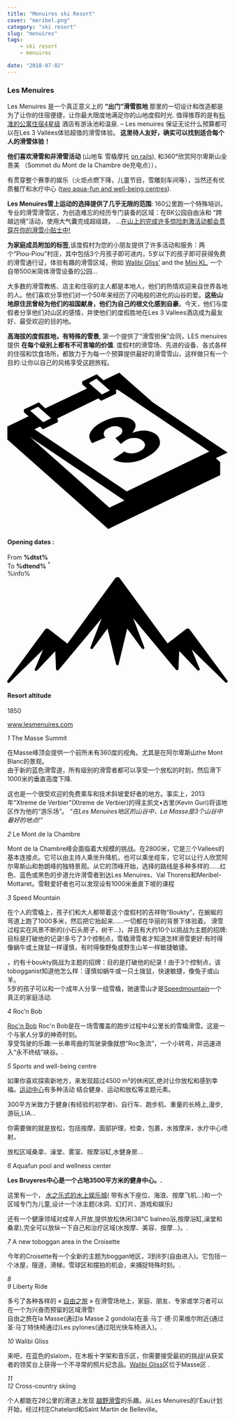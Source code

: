 ```yaml
---
title: "Menuires ski Resort"
cover: "meribel.png"
category: "ski resort"
slug: "menuires"
tags:
    - ski resort
    - menuires

date: "2018-07-02"
---
```


<div class="edito-wrapper station">
<div class="banner-station">
<div class="banner-station-logo">
<imgtest data="57e2af19a8f82_les-menuires.png" directory="post" alt="Les Menuires"></imgtest>
</div>
</div>

<h3 class="main-title-1 h-margin-bottom-0">Les Menuires</h1>

<div class="rich-text">

<p>Les Menuires 是一个真正意义上的 <strong>“出门”滑雪胜地</strong> 那里的一切设计和改造都是为了让你的住宿便捷，让你最大限度地满足你的山地度假时光. 值得推荐的是有<a rel="nofollow" href="http://en.lesmenuires.com/winter/book">标准的公寓住宿4星级</a> 酒店有游泳池和温泉.
 – Les menuires 保证无论什么预算都可以在Les 3 Vallées体验超值的滑雪体验。<strong> 这里待人友好，确实可以找到适合每个人的滑雪体验！</strong></p>

<p><strong>他们喜欢滑雪和非滑雪活动</strong> (山地车 雪橇摩托
 <a rel="nofollow" href="http://en.lesmenuires.com/tourism/!/fiche/speed-mountain-386989">on rails</a>), 和360°欣赏阿尔卑斯山全景美 （Sommet du Mont de la Chambre de充电点）），
 
有贯穿整个赛季的娱乐（火炬点燃下降，儿童节目，雪雕刻车间等），当然还有优质餐厅和水疗中心 (<a rel="nofollow" href="http://en.lesmenuires.com/winter/activities/aquafun-and-wellness-centre">two aqua-fun and well-being centres</a>).</p>

<p><strong>Les Menuires雪上运动的选择提供了几乎无限的范围</strong>: 160公里跑一个特殊培训，专业的滑雪滑雪区，为创造难忘的经历专门装备的区域：在BK公园自由泳和 “跨越边境”活动，使用大气囊完成超级跳， …<a rel="nofollow" href="http://en.lesmenuires.com/winter/activities/mountain-and-exciting-activities">在山上的完成许多惊险刺激活动都会贯穿在你的滑雪小贴士中!</a></p>

<p><strong>为家庭成员附加的标签</strong>,该度假村为您的小朋友提供了许多活动和服务：两个“Piou-Piou”村庄，其中包括3个月孩子即可进内，5岁以下的孩子即可获得免费的滑雪通行证，体验有趣的滑雪区域，例如 <a rel="nofollow" href="http://en.lesmenuires.com/tourism/!/fiche/walibi-gliss-ski-area-les-menuires-saint-martin-211003">Walibi Gliss’</a> and the <a rel="nofollow" href="http://en.lesmenuires.com/tourism/!/fiche/mini-kl-386988">Mini KL</a>, 一个自带500米简体滑雪设备的公园…</p>

<p>
大多数的滑雪教练、店主和住宿的主人都是本地人，他们的热情欢迎来自世界各地的人。他们喜欢分享他们对一个50年来经历了闪电般的进化的山谷的爱。<strong>这些山地原住民曾经为他们的祖国献身，他们为自己的根文化感到自豪</strong>。今天，他们与度假者分享他们对山区的感情，并使他们的度假胜地在Les 3 Vallees酒店成为最友好、最受欢迎的目的地。</p>

<p><strong>高海拔的度假胜地，有特殊的雪景</strong>, 第一个提供了“滑雪担保”合同，LES menuires提供 <strong>在每个级别上都有不可言喻的价值</strong>. 度假村的滑雪场、先进的设备、各式各样的住宿和饮食场所，都致力于为每一个预算提供最好的滑雪雪山，这样做只有一个目的:让你以自己的风格享受这趟旅程。</p>
</div>

<div class="grid center">
<div class="col-6">
<i class="icon icon-date icon-55">
<svg xmlns="http://www.w3.org/2000/svg" viewBox="0 0 55.9 39.6"><path d="M37.6 15.5c-.7-.5-1.6-.8-2.6-.9-1.1 0-2.2.2-3.3.6 1.1-1.4 1.1-2.4.1-3.2-.7-.5-1.7-.8-3.1-.8-1.6 0-3.3.5-4.9 1.4-.9.5-1.7 1.1-2.2 1.7-.5.6-.8 1.2-.8 1.7s.2 1.1.7 1.8l3.4-1.4c-.4-.4-.5-.8-.4-1.3.1-.4.5-.8 1.1-1.1.6-.3 1.1-.5 1.7-.5.6 0 1 .1 1.4.4.4.3.6.7.4 1.2-.2.5-.8.9-1.7 1.4l1.4 1.5c.5-.4.9-.7 1.4-1 .6-.4 1.3-.5 2.1-.5s1.4.2 1.9.6c.6.4.8.9.7 1.4-.1.5-.5 1-1.2 1.3-.6.4-1.3.5-2 .6-.7 0-1.4-.1-2-.5l-2.9 2c1.1.6 2.5.9 4.1.8 1.6-.1 3.2-.6 4.7-1.5 1.6-.9 2.7-1.9 3.1-3.1.1-.9-.1-1.9-1.1-2.6z"></path><path d="M52.9 21.6l3-1.4-19-12.7L28.4 0l-4 1.9L22.7.4 19 2.2v.7L20.2 4 9.6 9 8 7.5 4.2 9.3v.7l1.2 1L0 13.6v3.3l25.6 22.6L54 25.9v-3.3l-1.1-1zM22.6 1.5l.9.8L26 4.5l-2 1-2.4-2.1-.9-.8 1.9-1.1zM7.8 8.6l.9.8 2.4 2.1-2 1-2.4-2.1-.9-.8 2-1zm18.1 25.5L5.8 16.3l23.9 16-3.8 1.8zM51.1 20L30.3 30 6.9 14.3l1.4-.7.7.7 3.8-1.8v-.7l-.2-.2 10.5-5.1.7.6 3.8-1.8v-.7l-.2-.2.6-.1 21.6 14.5 1.7 1.2h-.2z"></path></svg></i>
<h4 class="main-title-3 h-uppercase center h-fz-16">Opening dates :</h4>
   <div class="opening-dates">
                     From <strong>%dtst%</strong> <br/>
                     To <strong>%dtend%</strong> <sup className="blue">*</sup>
     </div>
     %info%
</div>
<div class="col-6">
<i class="icon icon-mountain icon-55">
<svg xmlns="http://www.w3.org/2000/svg" viewBox="0 0 85.1 40.7"><path d="M23.2 25.6L41.7.4c.2-.3.5-.4.9-.4.3 0 .6.1.8.4l18.5 25.1L69 20c.2-.2.5-.3.8-.2.3 0 .5.2.7.4L85 39.8c.2.2.1.5-.1.7-.2.2-.5.2-.7 0l-13-12.7 3.1 7.5c.1.2 0 .5-.2.6-.2.1-.5.1-.7-.1l-7-7.4-.3 6.9c0 .2-.1.4-.4.5-.2.1-.4 0-.6-.2L48.6 15.8 52.9 27c.1.2 0 .5-.2.6-.2.1-.5.1-.7-.1l-5.7-7.7L43 33.5c-.1.2-.3.4-.5.4s-.4-.2-.5-.4l-3.3-13.7-5.7 7.7c-.2.2-.4.3-.7.1-.2-.1-.3-.4-.2-.6l4.3-11.1-16.6 19.8c-.1.2-.4.2-.6.2-.2-.1-.3-.2-.4-.5l-.3-6.9-7 7.4c-.2.2-.5.2-.7.1-.2-.1-.3-.4-.2-.6l3.2-7.5-13 12.7c-.2.2-.5.2-.7 0-.2-.2-.2-.5-.1-.7l14.5-19.7c.2-.2.4-.4.7-.4.3 0 .6 0 .8.2l7.2 5.6z"></path></svg></i>
<h4 class="main-title-3 h-uppercase center h-fz-16">Resort altitude</h4>
1850
</div>
</div>

<a rel="nofollow" href="http://www.lesmenuires.com" class="btn btn-blue" target="_blank">www.lesmenuires.com</a>

<div class="poi-anchor-title" id="marker_44">
<em>1</em> The Masse Summit
</div>

<div class="o-actu fullWidth">
<div class="grid-noGutter-equalHeight_sm-1">
<div class="col">
<imgtest data="lm-lamasse.jpg" directory="post" alt="The Masse Summit"></imgtest>
</div>
<div class="col">
<div class="pl2 rich-text">
<p>
在Masse峰顶会提供一个前所未有360度的视角。尤其是在阿尔卑斯山the Mont Blanc的景观。<br/>
由于新的蓝色滑雪道，所有级别的滑雪者都可以享受一个放松的时刻，然后滑下1000米的垂直高度下降.</p>
</div>
</div>
</div>
</div>

<div class="o-actu fullWidth">
<div class="grid-noGutter-equalHeight-reverse_sm-1">
<div class="col">
<imgtest data="lm-pistes.jpg" directory="post" alt=""></imgtest>
</div>
<div class="col">
<div class="pl2 rich-text">
<p>这也是一个很受欢迎的免费乘车和技术斜坡爱好者的地方。事实上，2013年“Xtreme de Verbier”(Xtreme de Verbier)的得主凯文•古里(Kevin Guri)将该地区作为他的“游乐场”。 <em>“在Les Menuires地区的山谷中，La Masse是3个山谷中最好的地点!”</em></p>
</div>
</div>
</div>
</div>
<div class="poi-anchor-title" id="marker_45">
<em>2</em> Le Mont de la Chambre
</div>

<div class="o-actu fullWidth">
<div class="grid-noGutter-equalHeight_sm-1">
<div class="col">
<imgtest data="lm-montdelachambre.jpg" directory="post" alt="Le Mont de la Chambre"></imgtest>
</div>
<div class="col">
<div class="pl2 rich-text">
<p>Mont de la Chambre峰会面临着大规模的挑战。在2800米，它是三个Vallees的基本连接点。它可以由主持人乘坐升降机，也可以乘坐缆车，它可以让行人欣赏阿尔卑斯山和勃朗峰的独特景观。从它的顶峰开始，选择的路线是多种多样的……红色、蓝色或黑色的步道允许滑雪者到达Les Menuires、Val Thorens和Meribel-Mottaret。雪鞋爱好者也可以发现设有1000米垂直下坡的课程</p>
</div>
</div>
</div>
</div>

<div class="poi-anchor-title" id="marker_46">
<em>3</em> Speed Mountain
</div>

<div class="o-actu fullWidth">
<div class="grid-noGutter-equalHeight_sm-1">
<div class="col">
<imgtest data="lm-luge.jpg" directory="post" alt="Speed Mountain"></imgtest>
</div>
<div class="col">
<div class="pl2 rich-text">
<p> 在个人的雪橇上，孩子们和大人都带着这个度假村的吉祥物“Boukty”，在蜿蜒的弯道上跑了1000多米，然后把它抬起来……一切都在华丽的背景下体验着。
滑雪过程实在风景不断的(小石头房子，树干…)，并且有大约10个以挑战为主题的招牌:目标是打破他的记录!多亏了3个控制点，雪橇滑雪者才知道怎样滑雪更好:有时得像蜗牛或土拨鼠一样谨慎，有时得像野兔或野生山羊一样敏捷敏捷。

，约有十boukty挑战为主题的招牌：目的是打破他的纪录！由于3个控制点，该tobogganist知道他怎么样：谨慎如蜗牛或一只土拨鼠，快速敏捷，像兔子或山羊。<br/> 5岁的孩子可以和一个成年人分享一组雪橇，驰速雪山才是<a rel="nofollow" href="http://en.lesmenuires.com/tourism/!/fiche/speed-mountain-386989">Speedmountain</a>一个真正的家庭活动.</p>
</div>
</div>
</div>
</div>

<div class="poi-anchor-title" id="marker_47">
<em>4</em> Roc’n Bob
</div>

<div class="o-actu fullWidth">
<div class="grid-noGutter-equalHeight_sm-1">
<div class="col">
<imgtest data="lm-rnb.jpg" directory="post" alt="Roc’n Bob"></imgtest>
</div>
<div class="col">
<div class="pl2 rich-text">
<p><a rel="nofollow" href="http://en.lesmenuires.com/tourism/!/fiche/roc-n-bob-toboggan-run-210982">Roc'n Bob</a> Roc'n Bob是在一场雪覆盖的跑步过程中4公里长的雪橇滑雪。这是一个与家人分享的神奇时刻。<br/>
享受驾驶的乐趣:一长串弯曲的驾驶录像就想“Roc急流”，一个小转弯，并迅速进入“永不终结”峡谷。.</p>
</div>
</div>
</div>
</div>

<div class="poi-anchor-title" id="marker_48">
<em>5</em> Sports and well-being centre
</div>

<div class="o-actu fullWidth">
<div class="grid-noGutter-equalHeight_sm-1">
<div class="col">
<imgtest data="lm-centre.jpg" directory="post" alt="Sports and well-being centre"></imgtest>
</div>
<div class="col">
<div class="pl2 rich-text">
<p>如果你喜欢探索新地方，来发现超过4500 m²的休闲区,绝对让你放松和感到幸福。<a rel="nofollow" href="http://en.lesmenuires.com/winter/activities/sports-and-well-being-centre">运动中心</a>有多种活动 结合健身、运动和放松等主题元素。</p>
</div>
</div>
</div>
</div>

<div class="o-actu fullWidth">
<div class="grid-noGutter-equalHeight-reverse_sm-1">
<div class="col">
<imgtest data="lm-fitness.jpg" directory="post" alt=""></imgtest>
</div>
<div class="col">
<div class="pl2 rich-text">
<p>300平方米致力于健身(有经验的初学者)、自行车、跑步机、重量的长椅上,漫步,游玩,LIA…</p>
<p>你需要做的就是放松，包括按摩，面部护理，检查，包裹，水按摩床，水疗中心喷射。</p>
<p>放松区域桑拿、澡堂、雾室、按摩浴缸,水健身房…</p>
</div>
</div>
</div>
</div>
<div class="poi-anchor-title" id="marker_49">
<em>6</em> Aquafun pool and wellness center
</div>

<div class="o-actu fullWidth">
<div class="grid-noGutter-equalHeight_sm-1">
<div class="col">
<imgtest data="lm-brue-res.jpg" directory="post" alt="Aquafun pool and wellness center"></imgtest>
</div>
<div class="col">
<div class="pl2 rich-text">
<p><strong>Les Bruyeres中心是一个占地3500平方米的健身中心。.</strong></p>

<p>这里有一个， <a rel="nofollow" href="http://en.lesmenuires.com/winter/activities/aquafun-and-wellness-centre">水之乐式的水上娱乐城</a>( 带有水下座位、海浪、按摩飞机…)和一个区域专门为儿童,设计一个冰主题(冰洞、幻灯片、游戏和娱乐)</p>

<p>还有一个健康领域对成年人开放,提供放松休闲(38°C balneo浴,按摩浴缸,澡堂和桑拿),完全可以放纵一下自己和治疗区域(水按摩、美容、按摩…)。.</p>
</div>
</div>
</div>
</div>

<div class="poi-anchor-title" id="marker_50">
<em>7</em> A new toboggan area in the Croisette
</div>

<div class="rich-text">
<p>今年的Croisette有一个全新的主题为boggan地区，3到8岁(自由进入)。它包括一个冰屋，隧道，滑梯，雪球区和摆拍的机会，来捕捉特殊时刻。.</p>
</div>

<div class="poi-anchor-title" id="marker_51">
<em>8</em> 
</div>

<div class="o-actu fullWidth">
<div class="grid-noGutter-equalHeight_sm-1">
<div class="col">
<imgtest data="lm-lac.jpg" directory="post" alt=""></imgtest>
</div>
</div>
</div>

<div class="rich-text">

</div>
<div class="poi-anchor-title" id="marker_52">
<em>9</em> Liberty Ride
</div>

<div class="o-actu fullWidth">
<div class="grid-noGutter-equalHeight_sm-1">
<div class="col">
<imgtest data="libertyride.jpg" directory="post" alt="Liberty Ride"></imgtest>
</div>
<div class="col">
<div class="pl2 rich-text">
<p>多亏了各种各样的 « <a rel="nofollow" href="http://en.lesmenuires.com/tourism/!/fiche/liberty-ride-386981">自由之旅</a> » 在滑雪场地上，家庭、朋友、专家或学习者可以在一个为兴奋而预留的区域滑雪!<br/>
自由之旅在la Masse(通过la Masse 2 gondola)在圣·马丁·德·贝莱维尔附近(通过圣·马丁特快椅通过)Les pylones(通过阳光快车椅进入)。.</p>
</div>
</div>
</div>
</div>

<div class="poi-anchor-title" id="marker_53">
<em>10</em> Walibi Gliss
</div>

<div class="o-actu fullWidth">
<div class="grid-noGutter-equalHeight_sm-1">
<div class="col">
<imgtest data="lm-walibi-gliss.jpg" directory="post" alt="Walibi Gliss"></imgtest>
</div>
<div class="col">
<div class="pl2 rich-text">
<p>来吧，在蓝色的slalom，在木板十字架和音乐区，你需要接受最初的挑战!从获奖者的领奖台上获得一个不寻常的照片纪念品。<a rel="nofollow" href="http://en.lesmenuires.com/tourism/!/fiche/walibi-gliss-ski-area-les-menuires-saint-martin-211003">Walibi Gliss</a>区位于Masse区 .</p>
</div>
</div>
</div>
</div>
<div class="poi-anchor-title" id="marker_54">
<em>11</em> 
</div>

<div class="o-actu fullWidth">
<div class="grid-noGutter-equalHeight_sm-1">
<div class="col">
<imgtest data="lm-fatbike.jpg" directory="post" alt=""></imgtest>
</div>
</div>
</div>

<div class="poi-anchor-title" id="marker_55">
<em>12</em> Cross-country skiing
</div>

<div class="o-actu fullWidth">
<div class="grid-noGutter-equalHeight_sm-1">
<div class="col">
<imgtest data="lm-skidefond.jpg" directory="post" alt="Cross-country skiing"></imgtest>
</div>
<div class="col">
<div class="pl2 rich-text">
<p>个人都能在28公里的滑道上发现 <a rel="nofollow" href="http://en.lesmenuires.com/tourism/!/fiche/cross-country-skiing-les-menuires-saint-martin-de-belleville-91422">越野滑雪</a>的乐趣。从Les Menuires的l'Eau计划开始，经过村庄Chatelard和Saint Martin de Belleville。</p>
</div>
</div>
</div>
</div>
</div></div>